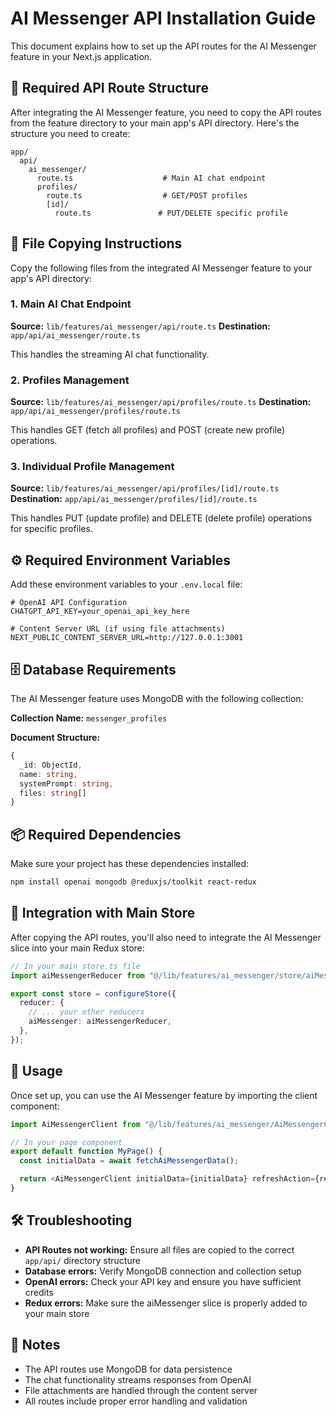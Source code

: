 # AI Messenger API Installation Guide

This document explains how to set up the API routes for the AI Messenger feature in your Next.js application.

## 📁 Required API Route Structure

After integrating the AI Messenger feature, you need to copy the API routes from the feature directory to your main app's API directory. Here's the structure you need to create:

```
app/
  api/
    ai_messenger/
      route.ts                    # Main AI chat endpoint
      profiles/
        route.ts                  # GET/POST profiles
        [id]/
          route.ts               # PUT/DELETE specific profile
```

## 🔄 File Copying Instructions

Copy the following files from the integrated AI Messenger feature to your app's API directory:

### 1. Main AI Chat Endpoint

**Source:** `lib/features/ai_messenger/api/route.ts`
**Destination:** `app/api/ai_messenger/route.ts`

This handles the streaming AI chat functionality.

### 2. Profiles Management

**Source:** `lib/features/ai_messenger/api/profiles/route.ts`
**Destination:** `app/api/ai_messenger/profiles/route.ts`

This handles GET (fetch all profiles) and POST (create new profile) operations.

### 3. Individual Profile Management

**Source:** `lib/features/ai_messenger/api/profiles/[id]/route.ts`
**Destination:** `app/api/ai_messenger/profiles/[id]/route.ts`

This handles PUT (update profile) and DELETE (delete profile) operations for specific profiles.

## ⚙️ Required Environment Variables

Add these environment variables to your `.env.local` file:

```env
# OpenAI API Configuration
CHATGPT_API_KEY=your_openai_api_key_here

# Content Server URL (if using file attachments)
NEXT_PUBLIC_CONTENT_SERVER_URL=http://127.0.0.1:3001
```

## 🗄️ Database Requirements

The AI Messenger feature uses MongoDB with the following collection:

**Collection Name:** `messenger_profiles`

**Document Structure:**

```typescript
{
  _id: ObjectId,
  name: string,
  systemPrompt: string,
  files: string[]
}
```

## 📦 Required Dependencies

Make sure your project has these dependencies installed:

```bash
npm install openai mongodb @reduxjs/toolkit react-redux
```

## 🔧 Integration with Main Store

After copying the API routes, you'll also need to integrate the AI Messenger slice into your main Redux store:

```typescript
// In your main store.ts file
import aiMessengerReducer from "@/lib/features/ai_messenger/store/aiMessengerSlice";

export const store = configureStore({
  reducer: {
    // ... your other reducers
    aiMessenger: aiMessengerReducer,
  },
});
```

## 🚀 Usage

Once set up, you can use the AI Messenger feature by importing the client component:

```typescript
import AiMessengerClient from "@/lib/features/ai_messenger/AiMessengerClient";

// In your page component
export default function MyPage() {
  const initialData = await fetchAiMessengerData();

  return <AiMessengerClient initialData={initialData} refreshAction={refreshData} />;
}
```

## 🛠️ Troubleshooting

- **API Routes not working:** Ensure all files are copied to the correct `app/api/` directory structure
- **Database errors:** Verify MongoDB connection and collection setup
- **OpenAI errors:** Check your API key and ensure you have sufficient credits
- **Redux errors:** Make sure the aiMessenger slice is properly added to your main store

## 📝 Notes

- The API routes use MongoDB for data persistence
- The chat functionality streams responses from OpenAI
- File attachments are handled through the content server
- All routes include proper error handling and validation
